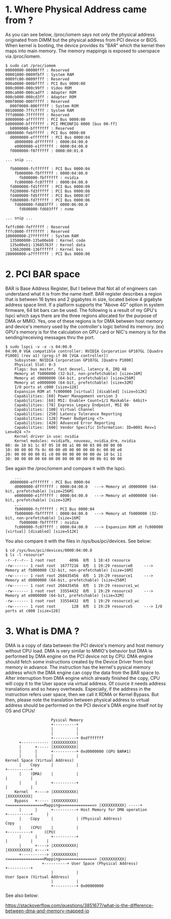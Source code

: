 # 1. Where Physical Address came from ?
As you can see below, /proc/iomem says not only the physical address originated from DIMM but the physical address from PCI device or BIOS. When kernel is booting, the device provides its "BAR" which the kernel then maps into main memory. The memory mappings is exposed to userspace via /proc/iomem.
```
$ sudo cat /proc/iomem 
00000000-00000fff : Reserved
00001000-0009fbff : System RAM
0009fc00-0009ffff : Reserved
000a0000-000bffff : PCI Bus 0000:00
000c0000-000c99ff : Video ROM
000ca000-000cadff : Adapter ROM
000cb000-000cd3ff : Adapter ROM
000f0000-000fffff : Reserved
  000f0000-000fffff : System ROM
00100000-7ffcffff : System RAM
7ffd0000-7fffffff : Reserved
80000000-afffffff : PCI Bus 0000:00
b0000000-bfffffff : PCI MMCONFIG 0000 [bus 00-ff]
  b0000000-bfffffff : Reserved
c0000000-febfffff : PCI Bus 0000:00
  d0000000-efffffff : PCI Bus 0000:04
    d0000000-dfffffff : 0000:04:00.0
    e0000000-e1ffffff : 0000:04:00.0
  f0000000-f07fffff : 0000:00:01.0

... snip ...

  fb000000-fcffffff : PCI Bus 0000:04
    fb000000-fbffffff : 0000:04:00.0
      fb000000-fbffffff : nvidia
    fc000000-fc07ffff : 0000:04:00.0
  fd000000-fd1fffff : PCI Bus 0000:09
  fd200000-fd3fffff : PCI Bus 0000:08
  fd400000-fd5fffff : PCI Bus 0000:07
  fd600000-fd7fffff : PCI Bus 0000:06
    fd600000-fd603fff : 0000:06:00.0
      fd600000-fd603fff : nvme
    
... snip ...

feffc000-feffffff : Reserved
fffc0000-ffffffff : Reserved
100000000-27fffffff : System RAM
  135000000-135e00eb0 : Kernel code
  135e00eb1-13685763f : Kernel data
  136b20000-136ffffff : Kernel bss
280000000-a7fffffff : PCI Bus 0000:00
```
# 2. PCI BAR space
BAR is Base Address Register, But I believe that Not all of engineers can understand what it is from the name itself. BAR register describes a region that is between 16 bytes and 2 gigabytes in size, located below 4 gigabyte address space limit. If a platform supports the "Above 4G" option in system firmware, 64 bit bars can be used. The following is a result of my GPU's lspci which says there are the three regions allocated for the purpose of DMA or MMIO. Yes, one of these regions is for DMA between host memory and device's memory used by the controller's logic behind its memory.
(ex) GPU's memory is for the calculation on GPU card or NIC's memory is for the sending/receiving messages thru the port.
```
$ sudo lspci -v -x -s 04:00.0
04:00.0 VGA compatible controller: NVIDIA Corporation GP107GL [Quadro P1000] (rev a1) (prog-if 00 [VGA controller])
	Subsystem: NVIDIA Corporation GP107GL [Quadro P1000]
	Physical Slot: 0-3
	Flags: bus master, fast devsel, latency 0, IRQ 48
	Memory at fb000000 (32-bit, non-prefetchable) [size=16M]
	Memory at d0000000 (64-bit, prefetchable) [size=256M]
	Memory at e0000000 (64-bit, prefetchable) [size=32M]
	I/O ports at c000 [size=128]
	Expansion ROM at fc000000 [virtual] [disabled] [size=512K]
	Capabilities: [60] Power Management version 3
	Capabilities: [68] MSI: Enable+ Count=1/1 Maskable- 64bit+
	Capabilities: [78] Express Legacy Endpoint, MSI 00
	Capabilities: [100] Virtual Channel
	Capabilities: [250] Latency Tolerance Reporting
	Capabilities: [128] Power Budgeting <?>
	Capabilities: [420] Advanced Error Reporting
	Capabilities: [600] Vendor Specific Information: ID=0001 Rev=1 Len=024 <?>
	Kernel driver in use: nvidia
	Kernel modules: nvidiafb, nouveau, nvidia_drm, nvidia
00: de 10 b1 1c 07 05 10 00 a1 00 00 03 00 00 00 00
10: 00 00 00 fb 0c 00 00 d0 00 00 00 00 0c 00 00 e0
20: 00 00 00 00 01 c0 00 00 00 00 00 00 de 10 bc 11
30: 00 00 00 00 60 00 00 00 00 00 00 00 0b 01 00 00
```

See again the /proc/iomem and compare it with the lspci.
```
    ...
  d0000000-efffffff : PCI Bus 0000:04
    d0000000-dfffffff : 0000:04:00.0   ---> Memory at d0000000 (64-bit, prefetchable) [size=256M]
    e0000000-e1ffffff : 0000:04:00.0   ---> Memory at e0000000 (64-bit, prefetchable) [size=32M]
    ...
    fb000000-fcffffff : PCI Bus 0000:04
    fb000000-fbffffff : 0000:04:00.0   ---> Memory at fb000000 (32-bit, non-prefetchable) [size=16M]
      fb000000-fbffffff : nvidia
    fc000000-fc07ffff : 0000:04:00.0   ---> Expansion ROM at fc000000 [virtual] [disabled] [size=512K]
```

You also compare it with the files in /sys/bus/pci/devices. See below:
```
$ cd /sys/bus/pci/devices/0000:04:00.0
$ ls -l resource*
-r--r--r-- 1 root root      4096  8月  1 18:43 resource
-rw------- 1 root root  16777216  8月  1 19:29 resource0     ---> Memory at fb000000 (32-bit, non-prefetchable) [size=16M]
-rw------- 1 root root 268435456  8月  1 19:29 resource1     ---> Memory at d0000000 (64-bit, prefetchable) [size=256M]
-rw------- 1 root root 268435456  8月  1 19:29 resource1_wc
-rw------- 1 root root  33554432  8月  1 19:29 resource3     ---> Memory at e0000000 (64-bit, prefetchable) [size=32M]
-rw------- 1 root root  33554432  8月  1 19:29 resource3_wc
-rw------- 1 root root       128  8月  1 19:29 resource5     ---> I/O ports at c000 [size=128]
```
# 3. What is DMA ?
DMA is a copy of data between the PCI device's memory and host memory without CPU load. 
DMA is very similar to MMIO's behavior but DMA is performed by DMA engine on the PCI device not by CPU. 
DMA engine should fetch some instructions created by the Device Driver from host memory in advance.
The instruction has the kernel's pysical memory address which the DMA engine can copy the data from the BAR space to.
After interruption from DMA engine which already finished the copy, CPU will copy it to the User space via virtual address. Of cource it needs address translations and so heavy overheads.
Especially, if the address in the instruction refers user space, then we call it RDMA or Kernel Bypass. But then, please note the translation between physical address to virtual address should be performed on the PCI device's DMA engine itself not by OS and CPUs!
```
                    Pysical Memory
                    +----------+
                    |          |
                    |          |
                    +----------+ 0xdfffffff
      +------------ |XXXXXXXXXX|
      |      +----- |XXXXXXXXXX|
      |      |      +----------+ 0xd0000000 (GPU BAR#1)
      |      |      |          |                                          Kernel Space (Virtual Address)
      |    Copy     |          |                                          +----------+
      |    (DMA)    |          |                                          |          |
      |      |      +----------+                                          |          | 
    Kernel   +----> |XXXXXXXXXX|                                          |XXXXXXXXXX|
    Bypass   +----- |XXXXXXXXXX| <================Mapping===============> |XXXXXXXXXX| -----+
      |      |      +----------+ Host Memory for DMA operation            +----------+      |
      |    Copy     |          | (Physical Address)                                        Copy
      |    (CPU)    |          |                                          +----------+     (CPU)
      |      |      +----------+                                          |          |      |
      |      +----> |XXXXXXXXXX|                                          |XXXXXXXXXX| <----+
      +-----------> |XXXXXXXXXX| <================Mapping===============> |XXXXXXXXXX|
	            +----------+ User Space (Physical Address)            +----------+
                    |          |                                          User Space (Virtual Address)
                    |          |
                    +----------+ 0x00000000
```
See also below: 

https://stackoverflow.com/questions/3851677/what-is-the-difference-between-dma-and-memory-mapped-io

